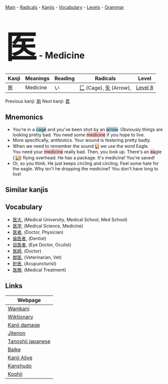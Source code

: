 <style> bigfont {font-size: 100px}</style>
[Main](../README.md) -
[Radicals](../radicals.md) -
[Kanjis](../kanjis.md) -
[Vocabulary](../vocabulary.md) -
[Levels](../levels.md) -
[Grammar](../grammar.md)
# <bigfont> 医</bigfont> - Medicine 

| Kanji | Meanings | Reading | Radicals | Level |
| --- | --- | --- | --- | --- |
| 医 | Medicine | い | [匚](../radicals/匚.md) (Cage), [矢](../radicals/矢.md) (Arrow),  | [Level 8](../levels/wk_level8.md) |

Previous kanji: [助](助.md) Next kanji: [君](君.md) 

## Mnemonics
 * You're in a <span style="background-color:#ADD8E6"> cage</span> and you've been shot by an <span style="background-color:#ADD8E6"> arrow</span>. Obviously things are looking pretty bad. You need some <span style="background-color:#ffcccb"> medicine</span> if you hope to live.
* More specifically, antibiotics. Your wound is festering pretty badly.
* When we need to remember the sound <span style="background-color:#fed8b1"> [い](https://jisho.org/search/い)</span> we use the word Eagle.<br />You need your <span style="background-color:#ffcccb"> medicine</span> really bad. Then, you look up. There's an <span style="background-color:#ffcccb"> ea</span>gle (<span style="background-color:#fed8b1"> [い](https://jisho.org/search/い)</span>) flying overhead. He has a package. It's medicine! You're saved!
* Or, so you think. He just keeps circling and circling. Feel some hate for the eagle. Why isn't he dropping the medicine? You don't have long to live!


## Similar kanjis
 


## Vocabulary
 * [医大](../vocabulary/医.md), (Medical University, Medical School, Med School)
* [医学](../vocabulary/医.md), (Medical Science, Medicine)
* [医者](../vocabulary/医.md), (Doctor, Physician)
* [歯医者](../vocabulary/医.md), (Dentist)
* [目医者](../vocabulary/医.md), (Eye Doctor, Oculist)
* [医師](../vocabulary/医.md), (Doctor)
* [獣医](../vocabulary/医.md), (Veterinarian, Vet)
* [針医](../vocabulary/医.md), (Acupuncturist)
* [医療](../vocabulary/医.md), (Medical Treatment)



## Links 

| Webpage |
| --- |
| [Wanikani          ](https://www.wanikani.com/kanji/医) |
| [Wiktionary        ](https://en.wiktionary.org/wiki/医) |
| [Kanji damage      ](http://www.kanjidamage.com/kanji/search?utf8=✓&q=医) |
| [Jitenon           ](https://jitenon.com/kanji/医) |
| [Tanoshii japanese ](https://www.tanoshiijapanese.com/dictionary/kanji.cfm?k=医) |
| [Baike             ](https://baike.baidu.com/item/医) |
| [Kanji Alive       ](https://app.kanjialive.com/医) |
| [Kanshudo          ](https://www.kanshudo.com/searchmn?q=医) |
| [Koohii            ](https://kanji.koohii.com/study/kanji/医) |
